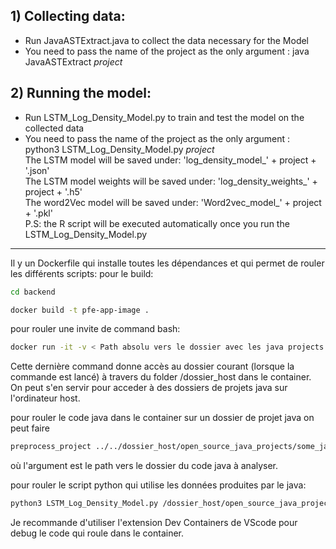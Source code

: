 ## 1) Collecting data:

* Run JavaASTExtract.java to collect the data necessary for the Model <br> 
* You need to pass the name of the project as the only argument : java JavaASTExtract _project_

## 2) Running the model:
* Run LSTM_Log_Density_Model.py to train and test the model on the collected data <br> 
* You need to pass the name of the project as the only argument : python3 LSTM_Log_Density_Model.py _project_  <br> 
The LSTM model will be saved under: 'log_density_model_' + project + '.json' <br>
The LSTM model weights will be saved under: 'log_density_weights_' + project + '.h5' <br>
The word2Vec model will be saved under: 'Word2vec_model_' + project + '.pkl' <br>
P.S: the R script will be executed automatically once you run the LSTM_Log_Density_Model.py

-------------------------

Il y un Dockerfile qui installe toutes les dépendances et qui permet de rouler les différents scripts:
pour le build:

```sh
cd backend
```

```sh
docker build -t pfe-app-image .
```

pour rouler une invite de command bash:
```sh
docker run -it -v < Path absolu vers le dossier avec les java projects >:/dossier_host -p 8080:8080 pfe-app-image /usr/bin/bash
```

Cette dernière command donne accès au dossier courant (lorsque la commande est lancé) à travers du folder /dossier_host
dans le container. On peut s'en servir pour acceder à des dossiers de projets java sur l'ordinateur host.

pour rouler le code java dans le container sur un dossier de projet java on peut faire
```sh
preprocess_project ../../dossier_host/open_source_java_projects/some_java_project_folder
```
où l'argument est le path vers le dossier du code java à analyser.

pour rouler le script python qui utilise les données produites par le java:
```sh
python3 LSTM_Log_Density_Model.py /dossier_host/open_source_java_projects/some_java_project_folder
```

Je recommande d'utiliser l'extension Dev Containers de VScode pour debug le code qui roule dans le container.
